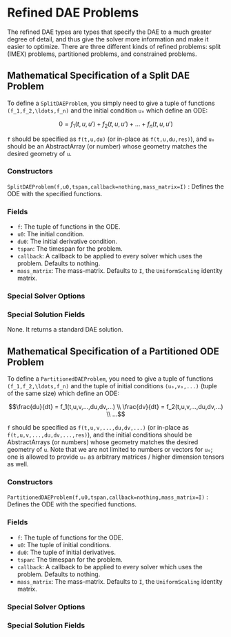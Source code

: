 # Refined DAE Problems

The refined DAE types are types that specify the DAE to a much greater degree of
detail, and thus give the solver more information and make it easier to optimize.
There are three different kinds of refined problems: split (IMEX) problems,
partitioned problems, and constrained problems.

## Mathematical Specification of a Split DAE Problem

To define a `SplitDAEProblem`, you simply need to give a tuple of functions
``(f_1,f_2,\ldots,f_n)`` and the initial condition ``u₀`` which define an ODE:

```math
0 = f_1(t,u,u') + f_2(t,u,u') + \ldots + f_n(t,u,u')
```

`f` should be specified as `f(t,u,du)` (or in-place as `f(t,u,du,res)`), and `u₀`
should be an AbstractArray (or number) whose geometry matches the desired geometry
of `u`.

### Constructors

`SplitDAEProblem(f,u0,tspan,callback=nothing,mass_matrix=I)` : Defines the ODE with the specified functions.

### Fields

* `f`: The tuple of functions in the ODE.
* `u0`: The initial condition.
* `du0`: The initial derivative condition.
* `tspan`: The timespan for the problem.
* `callback`: A callback to be applied to every solver which uses the problem.
  Defaults to nothing.
* `mass_matrix`: The mass-matrix. Defaults to `I`, the `UniformScaling` identity matrix.

### Special Solver Options

### Special Solution Fields

None. It returns a standard DAE solution.

## Mathematical Specification of a Partitioned ODE Problem

To define a `PartitionedDAEProblem`, you need to give a tuple of functions
``(f_1,f_2,\ldots,f_n)`` and the tuple of initial conditions ``(u₀,v₀,...)`` (tuple
of the same size) which define an ODE:

```math
\frac{du}{dt} = f_1(t,u,v,...,du,dv,...) \\
\frac{dv}{dt} = f_2(t,u,v,...,du,dv,...) \\
...
```

`f` should be specified as `f(t,u,v,...,du,dv,...)` (or in-place as `f(t,u,v,...,du,dv,...,res)`), and
the initial conditions should be AbstractArrays (or numbers) whose geometry matches
the desired geometry of `u`. Note that we are not limited to numbers or vectors
for `u₀`; one is allowed to provide `u₀` as arbitrary matrices / higher dimension
tensors as well.

### Constructors

`PartitionedDAEProblem(f,u0,tspan,callback=nothing,mass_matrix=I)` : Defines the ODE with
the specified functions.

### Fields

* `f`: The tuple of functions for the ODE.
* `u0`: The tuple of initial conditions.
* `du0`: The tuple of initial derivatives.
* `tspan`: The timespan for the problem.
* `callback`: A callback to be applied to every solver which uses the problem.
  Defaults to nothing.
* `mass_matrix`: The mass-matrix. Defaults to `I`, the `UniformScaling` identity matrix.

### Special Solver Options

### Special Solution Fields
